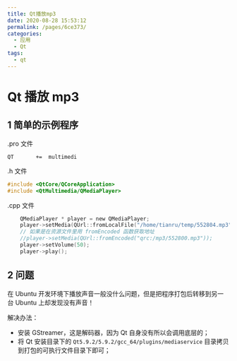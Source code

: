 ```yaml
---
title: Qt播放mp3
date: 2020-08-28 15:53:12
permalink: /pages/6ce373/
categories: 
  - 应用
  - Qt
tags: 
  - qt
---
```

# Qt 播放 mp3


## 1 简单的示例程序
.pro 文件
```qmake
QT       +=  multimedi
```
.h 文件
```c
#include <QtCore/QCoreApplication>
#include <QtMultimedia/QMediaPlayer>
```
.cpp 文件
```c
    QMediaPlayer * player = new QMediaPlayer;
    player->setMedia(QUrl::fromLocalFile("/home/tianru/temp/552804.mp3"));
    // 如果是在资源文件里用 fromEncoded 函数获取地址
    //player->setMedia(QUrl::fromEncoded("qrc:/mp3/552800.mp3"));
    player->setVolume(50);
    player->play();
```

## 2 问题

在 Ubuntu 开发环境下播放声音一般没什么问题，但是把程序打包后转移到另一台 Ubuntu 上却发现没有声音！

解决办法：
- 安装 GStreamer，这是解码器，因为 Qt 自身没有所以会调用底层的；
- 将 Qt 安装目录下的 `Qt5.9.2/5.9.2/gcc_64/plugins/mediaservice` 目录拷贝到打包的可执行文件目录下即可；

